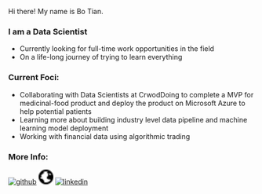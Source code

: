  Hi there! My name is Bo Tian.
 
 ### I am a Data Scientist
- Currently looking for full-time work opportunities in the field
- On a life-long journey of trying to learn everything


### Current Foci:
- Collaborating with Data Scientists at CrwodDoing to complete a MVP for medicinal-food product and deploy the product on Microsoft Azure to help potential patients 
- Learning more about building industry level data pipeline and machine learning model deployment
- Working with financial data using algorithmic trading



### More Info:

<div>
  <a href="https://github.com/tianbo137/My_Data_Portfolio" target="_blank" rel="noreferrer"><img width="30" alt="github" src="https://cdn.jsdelivr.net/npm/simple-icons@v3/icons/github.svg" /></a>
    <a href="https://tianbo137.github.io/" target="_blank" rel="noreferrer"><img width="30" alt="portfolio" src="https://raw.githubusercontent.com/iconic/open-iconic/master/svg/globe.svg" /></a>
    <a href="https://www.linkedin.com/in/tianbo137/" target="_blank" rel="noreferrer"><img width="30" alt="linkedin" src="https://cdn.jsdelivr.net/npm/simple-icons@v3/icons/linkedin.svg" /></a>
   
</div>
